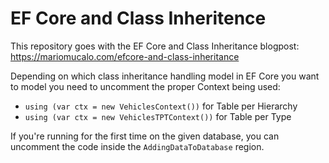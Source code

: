 # EF Core and Class Inheritence

This repository goes with the EF Core and Class Inheritance blogpost: https://mariomucalo.com/efcore-and-class-inheritance

Depending on which class inheritance handling model in EF Core you want to model you need to uncomment the proper Context being used:

- `using (var ctx = new VehiclesContext())` for Table per Hierarchy
- `using (var ctx = new VehiclesTPTContext())` for Table per Type

If you're running for the first time on the given database, you can uncomment the code inside the `AddingDataToDatabase` region.
